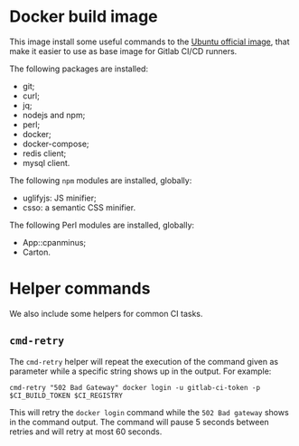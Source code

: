# Docker build image #

This image install some useful commands to the [Ubuntu official image](https://hub.docker.com/_/ubuntu), that make it easier to use as base image for Gitlab CI/CD runners.

The following packages are installed:

* git;
* curl;
* jq;
* nodejs and npm;
* perl;
* docker;
* docker-compose;
* redis client;
* mysql client.

The following `npm` modules are installed, globally:

* uglifyjs: JS minifier;
* csso: a semantic CSS minifier.

The following Perl modules are installed, globally:

* App::cpanminus;
* Carton.


# Helper commands

We also include some helpers for common CI tasks.

## `cmd-retry`

The `cmd-retry` helper will repeat the execution of the command given as parameter while a specific
string shows up in the output. For example:

    cmd-retry "502 Bad Gateway" docker login -u gitlab-ci-token -p $CI_BUILD_TOKEN $CI_REGISTRY

This will retry the `docker login` command while the `502 Bad gateway` shows in the command output.
The command will pause 5 seconds between retries and will retry at most 60 seconds.

